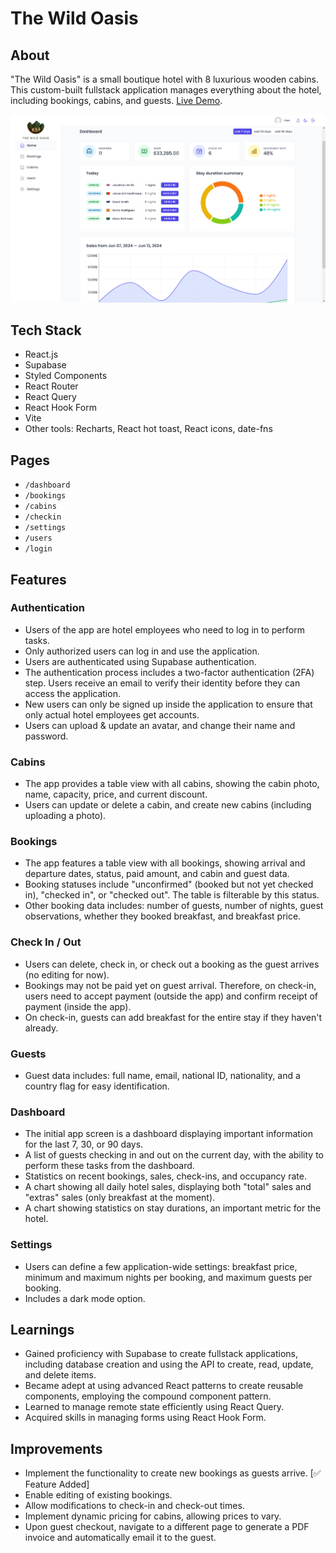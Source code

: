 # The Wild Oasis

## About

"The Wild Oasis" is a small boutique hotel with 8 luxurious wooden cabins. This custom-built fullstack application manages everything about the hotel, including bookings, cabins, and guests. [Live Demo](https://wild-oasis-dutta.vercel.app).

![Wild Oasis UI](./public/home-ui.png)

## Tech Stack

- React.js
- Supabase
- Styled Components
- React Router
- React Query
- React Hook Form
- Vite
- Other tools: Recharts, React hot toast, React icons, date-fns

## Pages

- `/dashboard`
- `/bookings`
- `/cabins`
- `/checkin`
- `/settings`
- `/users`
- `/login`

## Features

### Authentication

- Users of the app are hotel employees who need to log in to perform tasks.
- Only authorized users can log in and use the application.
- Users are authenticated using Supabase authentication.
- The authentication process includes a two-factor authentication (2FA) step. Users receive an email to verify their identity before they can access the application.
- New users can only be signed up inside the application to ensure that only actual hotel employees get accounts.
- Users can upload & update an avatar, and change their name and password.

### Cabins

- The app provides a table view with all cabins, showing the cabin photo, name, capacity, price, and current discount.
- Users can update or delete a cabin, and create new cabins (including uploading a photo).

### Bookings

- The app features a table view with all bookings, showing arrival and departure dates, status, paid amount, and cabin and guest data.
- Booking statuses include "unconfirmed" (booked but not yet checked in), "checked in", or "checked out". The table is filterable by this status.
- Other booking data includes: number of guests, number of nights, guest observations, whether they booked breakfast, and breakfast price.

### Check In / Out

- Users can delete, check in, or check out a booking as the guest arrives (no editing for now).
- Bookings may not be paid yet on guest arrival. Therefore, on check-in, users need to accept payment (outside the app) and confirm receipt of payment (inside the app).
- On check-in, guests can add breakfast for the entire stay if they haven't already.

### Guests

- Guest data includes: full name, email, national ID, nationality, and a country flag for easy identification.

### Dashboard

- The initial app screen is a dashboard displaying important information for the last 7, 30, or 90 days.
- A list of guests checking in and out on the current day, with the ability to perform these tasks from the dashboard.
- Statistics on recent bookings, sales, check-ins, and occupancy rate.
- A chart showing all daily hotel sales, displaying both "total" sales and "extras" sales (only breakfast at the moment).
- A chart showing statistics on stay durations, an important metric for the hotel.

### Settings

- Users can define a few application-wide settings: breakfast price, minimum and maximum nights per booking, and maximum guests per booking.
- Includes a dark mode option.

## Learnings

- Gained proficiency with Supabase to create fullstack applications, including database creation and using the API to create, read, update, and delete items.
- Became adept at using advanced React patterns to create reusable components, employing the compound component pattern.
- Learned to manage remote state efficiently using React Query.
- Acquired skills in managing forms using React Hook Form.

## Improvements

- Implement the functionality to create new bookings as guests arrive. [✅ Feature Added]
- Enable editing of existing bookings.
- Allow modifications to check-in and check-out times.
- Implement dynamic pricing for cabins, allowing prices to vary.
- Upon guest checkout, navigate to a different page to generate a PDF invoice and automatically email it to the guest.
